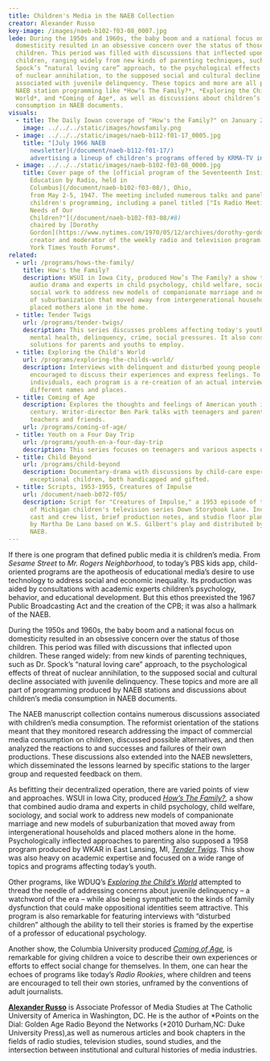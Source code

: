 ```yaml
---
title: Children's Media in the NAEB Collection
creator: Alexander Russo
key-image: /images/naeb-b102-f03-08_0007.jpg
lede: During the 1950s and 1960s, the baby boom and a national focus on
  domesticity resulted in an obsessive concern over the status of those
  children. This period was filled with discussions that inflected upon
  children, ranging widely from new kinds of parenting techniques, such as Dr.
  Spock’s “natural loving care” approach, to the psychological effects of threat
  of nuclear annihilation, to the supposed social and cultural decline
  associated with juvenile delinquency. These topics and more are all part of
  NAEB station programming like *How's The Family?*, *Exploring the Child's
  World*, and *Coming of Age*, as well as discussions about children’s media
  consumption in NAEB documents.
visuals:
  - title: The Daily Iowan coverage of "How's the Family?" on January 2, 1955.
    image: ../../../static/images/howsfamily.png
  - image: ../../../static/images/naeb-b112-f01-17_0005.jpg
    title: "[July 1966 NAEB
      newsletter](/document/naeb-b112-f01-17/)
      advertising a lineup of children's programs offered by KRMA-TV in Denver."
  - image: ../../../static/images/naeb-b102-f03-08_0000.jpg
    title: Cover page of the [official program of the Seventeenth Institute for
      Education by Radio, held in
      Columbus](/document/naeb-b102-f03-08/), Ohio,
      from May 2-5, 1947. The meeting included numerous talks and panels about
      children's programming, including a panel titled ["Is Radio Meeting the
      Needs of Our
      Children?"](/document/naeb-b102-f03-08/#8)
      chaired by [Dorothy
      Gordon](https://www.nytimes.com/1970/05/12/archives/dorothy-gordon-81-moderator-of-times-youth-forums-is-dead-started.html),
      creator and moderator of the weekly radio and television program *The New
      York Times Youth Forums*.
related:
  - url: /programs/hows-the-family/
    title: How's the Family?
    description: WSUI in Iowa City, produced How’s The Family? a show that combined
      audio drama and experts in child psychology, child welfare, sociology, and
      social work to address new models of companionate marriage and new models
      of suburbanization that moved away from intergenerational households and
      placed mothers alone in the home.
  - title: Tender Twigs
    url: /programs/tender-twigs/
    description: This series discusses problems affecting today's youth, such as
      mental health, delinquency, crime, social pressures. It also considers
      solutions for parents and youths to employ.
  - title: Exploring the Child's World
    url: /programs/exploring-the-childs-world/
    description: Interviews with delinquent and disturbed young people who are
      encouraged to discuss their experiences and express feelings. To protect
      individuals, each program is a re-creation of an actual interview using
      different names and places.
  - title: Coming of Age
    description: Explores the thoughts and feelings of American youth in the 20th
      century. Writer-director Ben Park talks with teenagers and parents,
      teachers and friends.
    url: /programs/coming-of-age/
  - title: Youth on a Four Day Trip
    url: /programs/youth-on-a-four-day-trip
    description: This series focuses on teenagers and various aspects of their health.
  - title: Child Beyond
    url: /programs/child-beyond
    description: Documentary-drama with discussions by child-care experts about
      exceptional children, both handicapped and gifted.
  - title: Scripts, 1953-1955, Creatures of Impulse
    url: /document/naeb-b072-f05/
    description: Script for "Creatures of Impulse," a 1953 episode of the University
      of Michigan children's television series Down Storybook Lane. Includes
      cast and crew list, brief production notes, and studio floor plan. Written
      by Martha De Lano based on W.S. Gilbert's play and distributed by the
      NAEB.
---
```

If there is one program that defined public media it is children’s media. From *Sesame Street* to *Mr. Rogers Neighborhood*, to today’s PBS kids app, child-oriented programs are the apotheosis of educational media’s desire to use technology to address social and economic inequality. Its production was aided by consultations with academic experts children’s psychology, behavior, and educational development. But this ethos preexisted the 1967 Public Broadcasting Act and the creation of the CPB; it was also a hallmark of the NAEB.

During the 1950s and 1960s, the baby boom and a national focus on domesticity resulted in an obsessive concern over the status of those children. This period was filled with discussions that inflected upon children. These ranged widely: from new kinds of parenting techniques, such as Dr. Spock’s “natural loving care” approach, to the psychological effects of threat of nuclear annihilation, to the supposed social and cultural decline associated with juvenile delinquency. These topics and more are all part of programming produced by NAEB stations and discussions about children’s media consumption in NAEB documents.

The NAEB manuscript collection contains numerous discussions associated with children’s media consumption. The reformist orientation of the stations meant that they monitored research addressing the impact of commercial media consumption on children, discussed possible alternatives, and then analyzed the reactions to and successes and failures of their own productions. These discussions also extended into the NAEB newsletters, which disseminated the lessons learned by specific stations to the larger group and requested feedback on them.

As befitting their decentralized operation, there are varied points of view and approaches. WSUI in Iowa City, produced *[How’s The Family?](/programs/hows-the-family/),* a show that combined audio drama and experts in child psychology, child welfare, sociology, and social work to address new models of companionate marriage and new models of suburbanization that moved away from intergenerational households and placed mothers alone in the home. Psychologically inflected approaches to parenting also supposed a 1958 program produced by WKAR in East Lansing, MI, *[Tender Twigs](/programs/tender-twigs/)*. This show was also heavy on academic expertise and focused on a wide range of topics and programs affecting today’s youth.

Other programs, like WDUQ’s *[Exploring the Child’s World](/programs/exploring-the-childs-world/)* attempted to thread the needle of addressing concerns about juvenile delinquency – a watchword of the era – while also being sympathetic to the kinds of family dysfunction that could make oppositional identities seem attractive. This program is also remarkable for featuring interviews with “disturbed children” although the ability to tell their stories is framed by the expertise of a professor of educational psychology.

Another show, the Columbia University produced *[Coming of Age](/programs/coming-of-age/),* is remarkable for giving children a voice to describe their own experiences or efforts to effect social change for themselves. In them, one can hear the echoes of programs like today’s *Radio Rookies*, where children and teens are encouraged to tell their own stories, unframed by the conventions of adult journalists.

**[Alexander Russo](https://mediastudies.catholic.edu/faculty-and-research/faculty-profiles/russo-alexander/index.html)** is Associate Professor of Media Studies at The Catholic University of America in Washington, DC. He is the author of *Points on the Dial: Golden Age Radio Beyond the Networks (*2010 Durham,NC: Duke University Press),as well as numerous articles and book chapters in the fields of radio studies, television studies, sound studies, and the intersection between institutional and cultural histories of media industries.